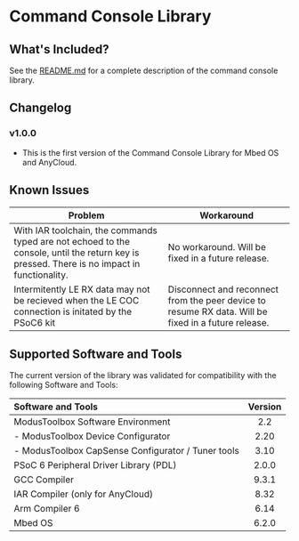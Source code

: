 # Command Console Library

## What's Included?

See the [README.md](./README.md) for a complete description of the command console library.

## Changelog

### v1.0.0

- This is the first version of the Command Console Library for Mbed OS and AnyCloud. 

## Known Issues
| Problem | Workaround |
| ------- | ---------- |
| With IAR toolchain, the commands typed are not echoed to the console, until the return key is pressed. There is no impact in functionality. | No workaround. Will be fixed in a future release. |
| Intermitently LE RX data may not be recieved when the LE COC connection is initated by the PSoC6 kit | Disconnect and reconnect from the peer device to resume RX data. Will be fixed in a future release.| 

## Supported Software and Tools
The current version of the library was validated for compatibility with the following Software and Tools:

| Software and Tools                                      | Version |
| :---                                                    | :----:  |
| ModusToolbox Software Environment                       | 2.2     |
| - ModusToolbox Device Configurator                      | 2.20    |
| - ModusToolbox CapSense Configurator / Tuner tools      | 3.10    |
| PSoC 6 Peripheral Driver Library (PDL)                  | 2.0.0   |
| GCC Compiler                                            | 9.3.1   |
| IAR Compiler (only for AnyCloud)                        | 8.32    |
| Arm Compiler 6                                          | 6.14    |
| Mbed OS                                                 | 6.2.0   |